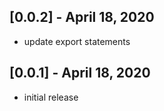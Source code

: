 ## [0.0.2] - April 18, 2020 
* update export statements

## [0.0.1] - April 18, 2020 
* initial release
